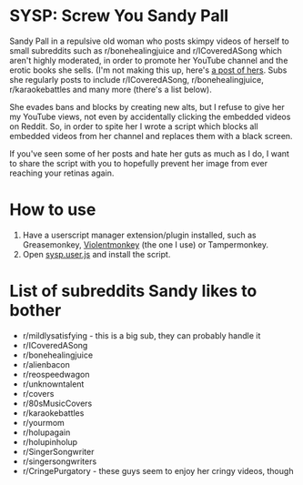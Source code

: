 # SYSP: Screw You Sandy Pall
Sandy Pall in a repulsive old woman who posts skimpy videos of herself to small subreddits such as r/bonehealingjuice and r/ICoveredASong which aren't highly moderated, in order to promote her YouTube channel and the erotic books she sells. (I'm not making this up, here's [a post of hers](https://www.reddit.com/r/bonehealingjuice/comments/y5ozyq/im_winning/). Subs she regularly posts to include r/ICoveredASong, r/bonehealingjuice, r/karaokebattles and many more (there's a list below).

She evades bans and blocks by creating new alts, but I refuse to give her my YouTube views, not even by accidentally clicking the embedded videos on Reddit. So, in order to spite her I wrote a script which blocks all embedded videos from her channel and replaces them with a black screen. 

If you've seen some of her posts and hate her guts as much as I do, I want to share the script with you to hopefully prevent her image from ever reaching your retinas again. 

# How to use
1. Have a userscript manager extension/plugin installed, such as Greasemonkey, [Violentmonkey](https://violentmonkey.github.io/) (the one I use) or Tampermonkey. 
2. Open [sysp.user.js](https://github.com/Sanian-Creations/SYSP/raw/main/sysp.user.js) and install the script.

# List of subreddits Sandy likes to bother
- r/mildlysatisfying - this is a big sub, they can probably handle it
- r/ICoveredASong
- r/bonehealingjuice
- r/alienbacon
- r/reospeedwagon
- r/unknowntalent
- r/covers
- r/80sMusicCovers
- r/karaokebattles
- r/yourmom
- r/holupagain
- r/holupinholup
- r/SingerSongwriter
- r/singersongwriters
- r/CringePurgatory - these guys seem to enjoy her cringy videos, though
